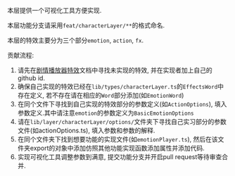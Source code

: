 本层提供一个可视化工具方便实现.

本层功能分支请采用`feat/characterLayer/**`的格式命名.

本层的特效主要分为三个部分`emotion`, `action`, `fx`.

贡献流程:
1. 请先在[剧情播放器特效](https://docs.qq.com/sheet/DQ3doZ0NoUFZ6V0VJ?tab=BB08J2)文档中寻找未实现的特效, 并在实现者加上自己的github id.
2. 确保自己实现的特效已经在`lib/types/characterLayer.ts`的`EffectsWord`中存在定义, 若不存在请在相应的`Word`部分添加(如`EmotionWord`)
3. 在同个文件下寻找到自己实现的特效部分的参数定义(如`ActionOptions`), 填入参数定义.其中请注意`emotion`的参数定义为`BasicEmotionOptions`
4. 请在`lib/layer/characterLayer/options/`文件夹下寻找自己实习部分的参数文件(如actionOptions.ts), 填入参数和参数的解释. 
5. 在同个文件夹下找到想要功能的实现文件(如`emotionPlayer.ts`), 然后在该文件夹export的对象中添加仿照其他功能实现函数添加属性并添加代码.
6. 实现可视化工具调整参数到满意, 提交功能分支并开启pull request等待审查合并.